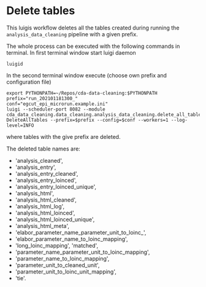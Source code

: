 # Delete tables

This luigis workflow deletes all the tables created during running the `analysis_data_cleaning` pipeline with a given prefix.

The whole process can be executed with the following commands in terminal.
In first terminal window start luigi daemon
```
luigid
```

In the second terminal window execute (choose own prefix and configuration file)
```
export PYTHONPATH=~/Repos/cda-data-cleaning:$PYTHONPATH
prefix="run_202101181300_"
conf="egcut_epi_microrun.example.ini"
luigi --scheduler-port 8082 --module cda_data_cleaning.data_cleaning.analysis_data_cleaning.delete_all_tables.delete_all_tables DeleteAllTables --prefix=$prefix --config=$conf --workers=1 --log-level=INFO
```
where tables with the give prefix are deleted.

The deleted table names are:
* 'analysis_cleaned',
* 'analysis_entry',
* 'analysis_entry_cleaned',
* 'analysis_entry_loinced', 
* 'analysis_entry_loinced_unique', 
* 'analysis_html', 
* 'analysis_html_cleaned', 
* 'analysis_html_log', 
* 'analysis_html_loinced', 
* 'analysis_html_loinced_unique', 
* 'analysis_html_meta', 
* 'elabor_parameter_name_parameter_unit_to_loinc_',
* 'elabor_parameter_name_to_loinc_mapping', 
* 'long_loinc_mapping', 'matched', 
* 'parameter_name_parameter_unit_to_loinc_mapping',
* 'parameter_name_to_loinc_mapping',
* 'parameter_unit_to_cleaned_unit',
* 'parameter_unit_to_loinc_unit_mapping', 
* 'tie'.


